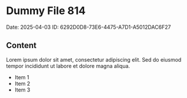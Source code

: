 # Dummy File 814

Date: 2025-04-03
ID: 6292D0D8-73E6-4475-A7D1-A5012DAC6F27

## Content

Lorem ipsum dolor sit amet, consectetur adipiscing elit.
Sed do eiusmod tempor incididunt ut labore et dolore magna aliqua.

* Item 1
* Item 2
* Item 3
